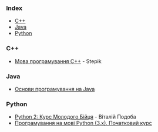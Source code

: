 ### Index

-   [C++](#cpp)
-   [Java](#java)
-   [Python](#python)

<h3 id="cpp">C++</h3>

-   [Мова програмування C++](https://stepik.org/course/67114) - Stepik

### Java

-   [Основи програмування на Java](https://courses.prometheus.org.ua/courses/EPAM/JAVA101/2016_T2/about)

### Python

-   [Python 2: Курс Молодого Бійця](http://www.vitaliypodoba.com/tutorials/python2-beginners-course/) - Віталій Подоба
-   [Програмування на мові Python (3.x). Початковий курс](https://sites.google.com/site/pythonukr/vstup)
